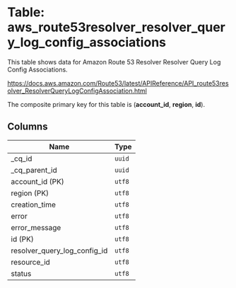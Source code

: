 # Table: aws_route53resolver_resolver_query_log_config_associations

This table shows data for Amazon Route 53 Resolver Resolver Query Log Config Associations.

https://docs.aws.amazon.com/Route53/latest/APIReference/API_route53resolver_ResolverQueryLogConfigAssociation.html

The composite primary key for this table is (**account_id**, **region**, **id**).

## Columns

| Name          | Type          |
| ------------- | ------------- |
|_cq_id|`uuid`|
|_cq_parent_id|`uuid`|
|account_id (PK)|`utf8`|
|region (PK)|`utf8`|
|creation_time|`utf8`|
|error|`utf8`|
|error_message|`utf8`|
|id (PK)|`utf8`|
|resolver_query_log_config_id|`utf8`|
|resource_id|`utf8`|
|status|`utf8`|